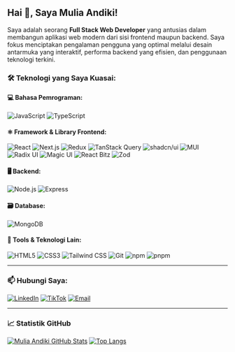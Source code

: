 ## Hai 👋, Saya Mulia Andiki!

Saya adalah seorang **Full Stack Web Developer** yang antusias dalam membangun aplikasi web modern dari sisi frontend maupun backend. Saya fokus menciptakan pengalaman pengguna yang optimal melalui desain antarmuka yang interaktif, performa backend yang efisien, dan penggunaan teknologi terkini.

### 🛠️ Teknologi yang Saya Kuasai:

#### 💻 Bahasa Pemrograman:
![JavaScript](https://img.shields.io/badge/JavaScript-F7DF1E?style=for-the-badge&logo=javascript&logoColor=black)
![TypeScript](https://img.shields.io/badge/TypeScript-007ACC?style=for-the-badge&logo=typescript&logoColor=white)

#### ⚛️ Framework & Library Frontend:
![React](https://img.shields.io/badge/React-20232A?style=for-the-badge&logo=react&logoColor=61DAFB)
![Next.js](https://img.shields.io/badge/Next.js-000000?style=for-the-badge&logo=nextdotjs&logoColor=white)
![Redux](https://img.shields.io/badge/Redux-593D88?style=for-the-badge&logo=redux&logoColor=white)
![TanStack Query](https://img.shields.io/badge/TanStack%20Query-FF4154?style=for-the-badge&logo=reactquery&logoColor=white)
![shadcn/ui](https://img.shields.io/badge/shadcn/ui-black?style=for-the-badge&logo=tailwindcss&logoColor=white)
![MUI](https://img.shields.io/badge/MUI-007FFF?style=for-the-badge&logo=mui&logoColor=white)
![Radix UI](https://img.shields.io/badge/Radix%20UI-000000?style=for-the-badge&logoColor=white)
![Magic UI](https://img.shields.io/badge/Magic%20UI-6E56CF?style=for-the-badge&logo=magic&logoColor=white)
![React Bitz](https://img.shields.io/badge/React%20Bitz-1E1E1E?style=for-the-badge&logo=react&logoColor=white)
![Zod](https://img.shields.io/badge/Zod-3178C6?style=for-the-badge&logo=zod&logoColor=white)

#### 🖥️ Backend:
![Node.js](https://img.shields.io/badge/Node.js-43853D?style=for-the-badge&logo=node.js&logoColor=white)
![Express](https://img.shields.io/badge/Express.js-000000?style=for-the-badge&logo=express&logoColor=white)

#### 🗃️ Database:
![MongoDB](https://img.shields.io/badge/MongoDB-%234EA94B.svg?style=for-the-badge&logo=mongodb&logoColor=white)

#### 🧰 Tools & Teknologi Lain:
![HTML5](https://img.shields.io/badge/HTML5-E34F26?style=for-the-badge&logo=html5&logoColor=white)
![CSS3](https://img.shields.io/badge/CSS3-1572B6?style=for-the-badge&logo=css3&logoColor=white)
![Tailwind CSS](https://img.shields.io/badge/TailwindCSS-06B6D4?style=for-the-badge&logo=tailwindcss&logoColor=white)
![Git](https://img.shields.io/badge/Git-F05032?style=for-the-badge&logo=git&logoColor=white)
![npm](https://img.shields.io/badge/NPM-%23CB3837.svg?style=for-the-badge&logo=npm&logoColor=white)
![pnpm](https://img.shields.io/badge/pnpm-222222?style=for-the-badge&logo=pnpm&logoColor=fcd000)

---

### 📫 Hubungi Saya:

[![LinkedIn](https://img.shields.io/badge/LinkedIn-%230077B5.svg?style=for-the-badge&logo=linkedin&logoColor=white)](https://www.linkedin.com/in/mulia-andiki-030457331)
[![TikTok](https://img.shields.io/badge/TikTok-000000?style=for-the-badge&logo=tiktok&logoColor=white)](https://www.tiktok.com/@dikzzycde)
[![Email](https://img.shields.io/badge/Email-%23EA4335.svg?style=for-the-badge&logo=gmail&logoColor=white)](mailto:muliaandiki@gmail.com)

---

### 📈 Statistik GitHub

[![Mulia Andiki GitHub Stats](https://github-readme-stats.vercel.app/api?username=MuliaAndiki&show_icons=true&theme=dracula)](https://github.com/anuraghazra/github-readme-stats)
[![Top Langs](https://github-readme-stats.vercel.app/api/top-langs/?username=MuliaAndiki&layout=compact&theme=dracula)](https://github.com/anuraghazra/github-readme-stats)
